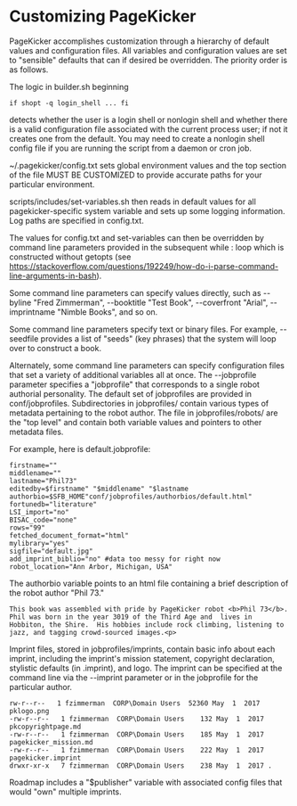 # Customizing PageKicker

PageKicker accomplishes customization through a hierarchy of default values and configuration files.  All variables and configuration values are set to "sensible" defaults that can if desired be overridden.  The priority order is as follows.

The logic in builder.sh beginning

`if shopt -q login_shell
...
fi`

detects whether the user is a login shell or nonlogin shell and whether there is a valid configuration file associated with the current process user; if not it creates one from the default.  You may need to create a nonlogin shell config file if you are running the script from a daemon or cron job.

~/.pagekicker/config.txt sets global environment values and the top section of the file MUST BE CUSTOMIZED to provide accurate paths for your particular environment.

scripts/includes/set-variables.sh then reads in default values for all pagekicker-specific system variable and sets up some logging information. Log paths are specified in config.txt.

The values for config.txt and set-variables can then be overridden by command line parameters provided in the subsequent while : loop which is constructed without getopts (see https://stackoverflow.com/questions/192249/how-do-i-parse-command-line-arguments-in-bash).

Some command line parameters can specify values directly, such as --byline "Fred Zimmerman", --booktitle "Test Book", --coverfront "Arial", --imprintname "Nimble Books", and so on.

Some command line parameters specify text or binary files.  For example, --seedfile provides a list of "seeds" (key phrases) that the system will loop over to construct a book.

Alternately, some command line parameters can specify configuration files that set a variety of additional variables all at once.  The --jobprofile parameter specifies a "jobprofile" that corresponds to a single robot authorial personality.  The default set of jobprofiles are provided in conf/jobprofiles.  Subdirectories in jobprofiles/ contain various types of metadata pertaining to the robot author. The file in jobprofiles/robots/ are the "top level" and contain both variable values and pointers to other metadata files.

For example, here is default.jobprofile:

```
firstname=""
middlename=""
lastname="Phil73"
editedby=$firstname" "$middlename" "$lastname
authorbio=$SFB_HOME"conf/jobprofiles/authorbios/default.html"
fortunedb="literature"
LSI_import="no"
BISAC_code="none"
rows="99"
fetched_document_format="html"
mylibrary="yes"
sigfile="default.jpg"
add_imprint_biblio="no" #data too messy for right now
robot_location="Ann Arbor, Michigan, USA"
```

The authorbio variable points to an html file containing a brief description of the robot author "Phil 73."

```
This book was assembled with pride by PageKicker robot <b>Phil 73</b>.  Phil was born in the year 3019 of the Third Age and  lives in Hobbiton, the Shire.  His hobbies include rock climbing, listening to jazz, and tagging crowd-sourced images.<p>
```

Imprint files, stored in jobprofiles/imprints, contain basic info about each imprint, including the imprint's mission statement, copyright declaration, stylistic defaults (in .imprint), and logo.  The imprint can be specified at the command line via the --imprint parameter or in the jobprofile for the particular author.

```
rw-r--r--   1 fzimmerman  CORP\Domain Users  52360 May  1  2017 pklogo.png
-rw-r--r--   1 fzimmerman  CORP\Domain Users    132 May  1  2017 pkcopyrightpage.md
-rw-r--r--   1 fzimmerman  CORP\Domain Users    185 May  1  2017 pagekicker_mission.md
-rw-r--r--   1 fzimmerman  CORP\Domain Users    222 May  1  2017 pagekicker.imprint
drwxr-xr-x   7 fzimmerman  CORP\Domain Users    238 May  1  2017 .
```

Roadmap includes a "$publisher" variable with associated config files that would "own" multiple imprints.

